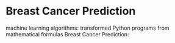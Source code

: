 # Breast Cancer Prediction
machine learning algorithms: transformed Python programs from mathematical formulas
Breast Cancer Prediction: 
